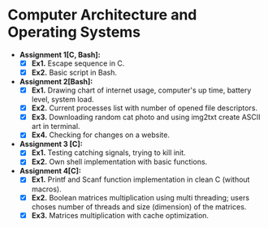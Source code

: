 # Computer Architecture and Operating Systems


- **Assignment 1[C, Bash]:** 
  - [X] **Ex1.** Escape sequence in C.
  - [X] **Ex2.** Basic script in Bash.
- **Assignment 2[Bash]:**
  - [X] **Ex1.** Drawing chart of internet usage, computer's up time, battery level, system load.
  - [X] **Ex2.** Current processes list with number of opened file descriptors.
  - [X] **Ex3.** Downloading random cat photo and using img2txt create ASCII art in terminal.
  - [X] **Ex4.** Checking for changes on a website.
- **Assignment 3 [C]:**
  - [X] **Ex1.** Testing catching signals, trying to kill init.
  - [X] **Ex2.** Own shell implementation with basic functions.
- **Assignment 4[C]:**
  - [X] **Ex1.** Printf and Scanf function implementation in clean C (without macros).
  - [X] **Ex2.** Boolean matrices multiplication using multi threading; users choses number of threads and size (dimension) of the matrices.
  - [X] **Ex3.** Matrices multiplication with cache optimization. 
